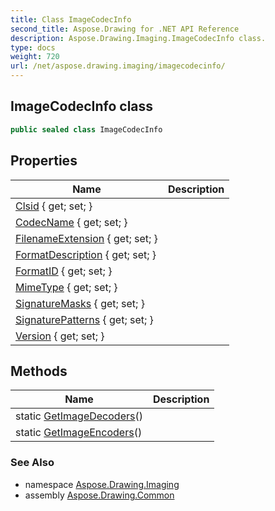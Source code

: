 ```yaml
---
title: Class ImageCodecInfo
second_title: Aspose.Drawing for .NET API Reference
description: Aspose.Drawing.Imaging.ImageCodecInfo class. 
type: docs
weight: 720
url: /net/aspose.drawing.imaging/imagecodecinfo/
---
```

## ImageCodecInfo class

```csharp
public sealed class ImageCodecInfo
```

## Properties

| Name | Description |
| --- | --- |
| [Clsid](../../aspose.drawing.imaging/imagecodecinfo/clsid/) { get; set; } |  |
| [CodecName](../../aspose.drawing.imaging/imagecodecinfo/codecname/) { get; set; } |  |
| [FilenameExtension](../../aspose.drawing.imaging/imagecodecinfo/filenameextension/) { get; set; } |  |
| [FormatDescription](../../aspose.drawing.imaging/imagecodecinfo/formatdescription/) { get; set; } |  |
| [FormatID](../../aspose.drawing.imaging/imagecodecinfo/formatid/) { get; set; } |  |
| [MimeType](../../aspose.drawing.imaging/imagecodecinfo/mimetype/) { get; set; } |  |
| [SignatureMasks](../../aspose.drawing.imaging/imagecodecinfo/signaturemasks/) { get; set; } |  |
| [SignaturePatterns](../../aspose.drawing.imaging/imagecodecinfo/signaturepatterns/) { get; set; } |  |
| [Version](../../aspose.drawing.imaging/imagecodecinfo/version/) { get; set; } |  |

## Methods

| Name | Description |
| --- | --- |
| static [GetImageDecoders](../../aspose.drawing.imaging/imagecodecinfo/getimagedecoders/)() |  |
| static [GetImageEncoders](../../aspose.drawing.imaging/imagecodecinfo/getimageencoders/)() |  |

### See Also

* namespace [Aspose.Drawing.Imaging](../../aspose.drawing.imaging/)
* assembly [Aspose.Drawing.Common](../../)


